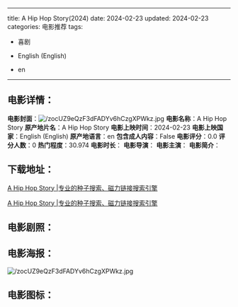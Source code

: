 
---
title: A Hip Hop Story(2024)
date: 2024-02-23
updated: 2024-02-23
categories: 电影推荐
tags:
- 喜剧

- English (English)
- en
---


> 

## **电影详情**：

**电影封面**：<img src="https://image.tmdb.org/t/p/w200/zocUZ9eQzF3dFADYv6hCzgXPWkz.jpg" alt="/zocUZ9eQzF3dFADYv6hCzgXPWkz.jpg" title="/zocUZ9eQzF3dFADYv6hCzgXPWkz.jpg">
**电影名称**：A Hip Hop Story
**原产地片名**：A Hip Hop Story
**电影上映时间**：2024-02-23
**电影上映国家**：English (English)
**原产地语言**：en
**包含成人内容**：False
**电影评分**：0.0
**评分人数**：0
**热门程度**：30.974
**电影时长**：
**电影导演**：
**电影主演**：
**电影简介**：

## **下载地址**：
[A Hip Hop Story |专业的种子搜索、磁力链接搜索引擎](https://movie.amd794.com:2083/?search=A%20Hip%20Hop%20Story&ordering=&mode=match_phrase&page_size=10&page=1)

[A Hip Hop Story |专业的种子搜索、磁力链接搜索引擎](https://movie.amd794.com:2083/?search=A%20Hip%20Hop%20Story&ordering=&mode=match_phrase&page_size=10&page=1)
 

## **电影剧照**：


## **电影海报**：
<img src="https://image.tmdb.org/t/p/original/zocUZ9eQzF3dFADYv6hCzgXPWkz.jpg" alt="/zocUZ9eQzF3dFADYv6hCzgXPWkz.jpg" title="/zocUZ9eQzF3dFADYv6hCzgXPWkz.jpg">

## **电影图标**：

